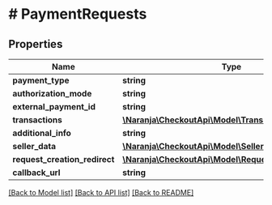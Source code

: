 # # PaymentRequests

## Properties

Name | Type | Description | Notes
------------ | ------------- | ------------- | -------------
**payment_type** | **string** |  | 
**authorization_mode** | **string** |  | 
**external_payment_id** | **string** |  | 
**transactions** | [**\Naranja\CheckoutApi\Model\Transaction[]**](Transaction.md) |  | 
**additional_info** | **string** |  | [optional] 
**seller_data** | [**\Naranja\CheckoutApi\Model\SellerData**](SellerData.md) |  | [optional] 
**request_creation_redirect** | [**\Naranja\CheckoutApi\Model\RequestCreationRedirect**](RequestCreationRedirect.md) |  | 
**callback_url** | **string** |  | 

[[Back to Model list]](../../README.md#documentation-for-models) [[Back to API list]](../../README.md#documentation-for-api-endpoints) [[Back to README]](../../README.md)



